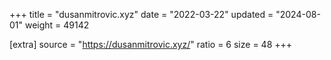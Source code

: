 +++
title = "dusanmitrovic.xyz"
date = "2022-03-22"
updated = "2024-08-01"
weight = 49142

[extra]
source = "https://dusanmitrovic.xyz/"
ratio = 6
size = 48
+++
